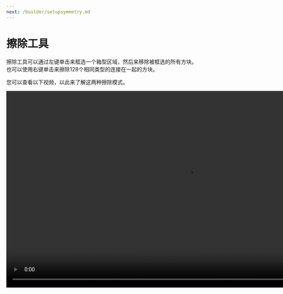 ```yaml
---
next: /builder/setupsymmetry.md
---
```


# 擦除工具

擦除工具可以通过左键单击来框选一个箱型区域，然后来移除被框选的所有方块。也可以使用右键单击来擦除128个相同类型的连接在一起的方块。

您可以查看以下视频，以此来了解这两种擦除模式。

<video width="960" height="520" controls autoplay loop>
    <source src="/images/EraseTool.mp4" type="video/mp4">
</video>
